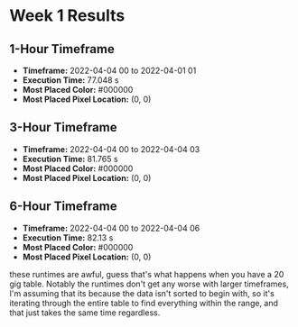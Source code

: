 
# Week 1 Results
## 1-Hour Timeframe
- **Timeframe:** 2022-04-04 00 to 2022-04-01 01
- **Execution Time:** 77.048 s
- **Most Placed Color:** #000000
- **Most Placed Pixel Location:** (0, 0)
## 3-Hour Timeframe
- **Timeframe:** 2022-04-04 00 to 2022-04-04 03
- **Execution Time:** 81.765 s
- **Most Placed Color:** #000000
- **Most Placed Pixel Location:** (0, 0)
## 6-Hour Timeframe
- **Timeframe:** 2022-04-04 00 to 2022-04-04 06
- **Execution Time:** 82.13 s
- **Most Placed Color:** #000000
- **Most Placed Pixel Location:** (0, 0)

these runtimes are awful, guess that's what happens when you have a 20 gig table. Notably the runtimes don't get any worse with larger timeframes, I'm assuming that its because the data isn't sorted to begin with, so it's iterating through the entire table to find everything within the range, and that just takes the same time regardless.
